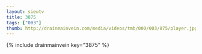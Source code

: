 ```yaml
--- 
layout: sieutv
title: 3875
tags: ["003"]
thumb: http://drainmainvein.com/media/videos/tmb/000/003/875/player.jpg
---
```

{% include drainmainvein key="3875" %} 
